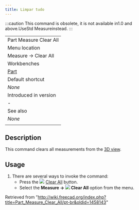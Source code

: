 ```yaml
---
title: Limpar tudo
---
```

:::caution
This command is obsolete, it is not available in1.0 and above.UseStd Measureinstead.
:::

|  |
| --- |
| Part Measure Clear All |
| Menu location |
| Measure → Clear All |
| Workbenches |
| [Part](/Part_Workbench "Part Workbench") |
| Default shortcut |
| *None* |
| Introduced in version |
| - |
| See also |
| *None* |
|  |

## Description

This command clears all measurements from the [3D view](/3D_view "3D view").

## Usage

1. There are several ways to invoke the command:
   * Press the ![](/images/Part_Measure_Clear_All.svg) [Clear All](/Part_Measure_Clear_All "Part Measure Clear All") button.
   * Select the **Measure → ![](/images/Part_Measure_Clear_All.svg) Clear All** option from the menu.

Retrieved from "<http://wiki.freecad.org/index.php?title=Part_Measure_Clear_All/pt-br&oldid=1458143>"